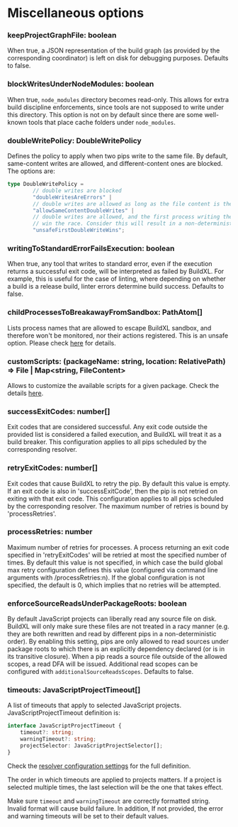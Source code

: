 # Miscellaneous options

### keepProjectGraphFile: boolean
When true, a JSON representation of the build graph (as provided by the corresponding coordinator) is left on disk for debugging purposes. Defaults to false.

### blockWritesUnderNodeModules: boolean
When true, `node_modules` directory becomes read-only. This allows for extra build discipline enforcements, since tools are not supposed to write under this directory. This option is not on by default since there are some well-known tools that place cache folders under `node_modules`.

### doubleWritePolicy: DoubleWritePolicy
Defines the policy to apply when two pips write to the same file. By default, same-content writes are allowed, and different-content ones are blocked. The options are:

```typescript
type DoubleWritePolicy =
        // double writes are blocked
        "doubleWritesAreErrors" |
        // double writes are allowed as long as the file content is the same
        "allowSameContentDoubleWrites" |
        // double writes are allowed, and the first process writing the output will (non-deterministically)
        // win the race. Consider this will result in a non-deterministic deployment for a given build, and is therefore unsafe.
        "unsafeFirstDoubleWriteWins";
```

### writingToStandardErrorFailsExecution: boolean
When true, any tool that writes to standard error, even if the execution returns a successful exit code, will be interpreted as failed by BuildXL. For example, this is useful for the case of linting, where depending on whether a build is a release build, linter errors determine build success. Defaults to false.

### childProcessesToBreakawayFromSandbox: PathAtom[]
Lists process names that are allowed to escape BuildXL sandbox, and therefore won't be monitored, nor their actions registered. This is an unsafe option. Please check [here](../Advanced-Features/Process-breakaway.md) for details.

### customScripts: (packageName: string, location: RelativePath) => File | Map<string, FileContent>
Allows to customize the available scripts for a given package. Check the details [here](js-custom-scripts.md).

### successExitCodes: number[]
Exit codes that are considered successful. Any exit code outside the provided list is considered a failed execution, and BuildXL will treat it as a build breaker. This configuration applies to all pips scheduled by the corresponding resolver.

### retryExitCodes: number[]
Exit codes that cause BuildXL to retry the pip. By default this value is empty. If an exit code is also in 'successExitCode', then the pip is not retried on exiting with that exit code. This configuration applies to all pips scheduled by the corresponding resolver. The maximum number of retries is bound by 'processRetries'.

### processRetries: number
Maximum number of retries for processes. A process returning an exit code specified in 'retryExitCodes' will be retried at most the specified number of times. By default this value is not specified, in which case the build global max retry configuration defines this value (configured via command line arguments with /processRetries:n). If the global configuration is not specified, the default is 0, which implies that no retries will be attempted.

### enforceSourceReadsUnderPackageRoots: boolean
By default JavaScript projects can liberally read any source file on disk. BuildXL will only make sure these files are not treated in a racy manner (e.g. they are both rewritten and read by different pips in a non-deterministic order). By enabling this setting, pips are only allowed to read sources under package roots to which there is an explicitly dependency declared (or is in its transitive closure). When a pip reads a source file outside of the allowed scopes, a read DFA will be issued. Additional read scopes can be configured with `additionalSourceReadsScopes`. Defaults to false.

### timeouts: JavaScriptProjectTimeout[]
A list of timeouts that apply to selected JavaScript projects. JavaScriptProjectTimeout definition is:

```typescript
interface JavaScriptProjectTimeout {
    timeout?: string;
    warningTimeout?: string;
    projectSelector: JavaScriptProjectSelector[];
}
```

Check the [resolver configuration settings](..\..\..\Public\Sdk\Public\Prelude\Prelude.Configuration.Resolvers.dsc) for the full definition.

The order in which timeouts are applied to projects matters. If a project is selected multiple times, the last selection will be the one that takes effect. 

Make sure `timeout` and `warningTimeout` are correctly formatted string. Invalid format will cause build failure. In addition, If not provided, the error and warning timeouts will be set to their default values.